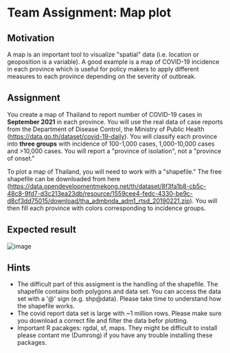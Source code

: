 # Team Assignment: Map plot
## Motivation
A map is an important tool to visualize "spatial" data (i.e. location or geoposition is a variable). A good example is a map of COVID-19 incidence in each province which is useful for policy makers to apply different measures to each province depending on the severity of outbreak.

## Assignment
You create a map of Thailand to report number of COVID-19 cases in <b>September 2021</b> in each province. You will use the real data of case reports from the Department of Disease Control, the Ministry of Public Health (https://data.go.th/dataset/covid-19-daily). You will classify each province into <b>three groups</b> with incidence of  100-1,000 cases, 1,000-10,000 cases and >10,000 cases. You will report a "province of isolation", not a "province of onset." 

To plot a map of Thailand, you will need to work with a "shapefile." The free shapefile can be downloaded from here (https://data.opendevelopmentmekong.net/th/dataset/8f3fa1b8-cb5c-48c8-9fd7-d3c213ea23db/resource/1559cee4-fedc-4330-be9c-d8cf3dd75015/download/tha_admbnda_adm1_rtsd_20190221.zip). You will then fill each province with colors corresponding to incidence groups.

## Expected result
![image](https://user-images.githubusercontent.com/9914505/138046049-6c6b5890-2459-4a7b-898b-f972930839bb.png)

## Hints
- The difficult part of this assigment is the handling of the shapefile. The shapefile contains both polygons and data set. You can access the data set with a '@' sign (e.g. shp@data). Please take time to understand how the shapefile works.
- The covid report data set is large with ~1 million rows. Please make sure you download a correct file and filter the data befor plotting.
- Important R pacakges: rgdal, sf, maps. They might be difficult to install please contant me (Dumrong) if you have any trouble installing these packages.

